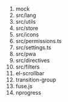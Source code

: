 1. mock
2. src/lang
3. src/utils
4. src/store
5. src/icons
6. src/permissions.ts
7. src/settings.ts
8. src/pwa
9. src/directives
10. src/filters
11. el-scrollbar
12. transition-group
13. fuse.js
14. nprogress